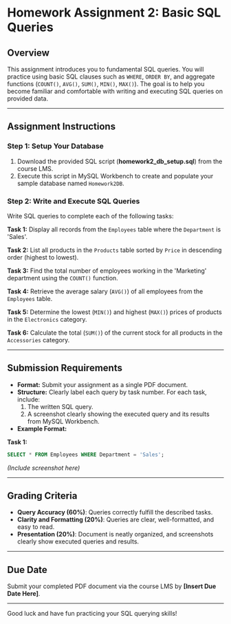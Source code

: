 # Homework Assignment 2: Basic SQL Queries

## Overview
This assignment introduces you to fundamental SQL queries. You will practice using basic SQL clauses such as `WHERE`, `ORDER BY`, and aggregate functions (`COUNT()`, `AVG()`, `SUM()`, `MIN()`, `MAX()`). The goal is to help you become familiar and comfortable with writing and executing SQL queries on provided data.

---

## Assignment Instructions

### Step 1: Setup Your Database
1. Download the provided SQL script (**homework2_db_setup.sql**) from the course LMS.
2. Execute this script in MySQL Workbench to create and populate your sample database named `Homework2DB`.

### Step 2: Write and Execute SQL Queries
Write SQL queries to complete each of the following tasks:

**Task 1:** Display all records from the `Employees` table where the `Department` is 'Sales'.

**Task 2:** List all products in the `Products` table sorted by `Price` in descending order (highest to lowest).

**Task 3:** Find the total number of employees working in the 'Marketing' department using the `COUNT()` function.

**Task 4:** Retrieve the average salary (`AVG()`) of all employees from the `Employees` table.

**Task 5:** Determine the lowest (`MIN()`) and highest (`MAX()`) prices of products in the `Electronics` category.

**Task 6:** Calculate the total (`SUM()`) of the current stock for all products in the `Accessories` category.

---

## Submission Requirements

- **Format:** Submit your assignment as a single PDF document.
- **Structure:** Clearly label each query by task number. For each task, include:
  1. The written SQL query.
  2. A screenshot clearly showing the executed query and its results from MySQL Workbench.
- **Example Format:**

**Task 1:**

```sql
SELECT * FROM Employees WHERE Department = 'Sales';
```

*(Include screenshot here)*

---

## Grading Criteria

- **Query Accuracy (60%)**: Queries correctly fulfill the described tasks.
- **Clarity and Formatting (20%)**: Queries are clear, well-formatted, and easy to read.
- **Presentation (20%)**: Document is neatly organized, and screenshots clearly show executed queries and results.

---

## Due Date

Submit your completed PDF document via the course LMS by **[Insert Due Date Here]**.

---

Good luck and have fun practicing your SQL querying skills!


